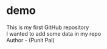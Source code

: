 # demo
This is my first GitHub repository
<br>
I wanted to add some data in my repo
<br>
Author - (Punit Pal) 
